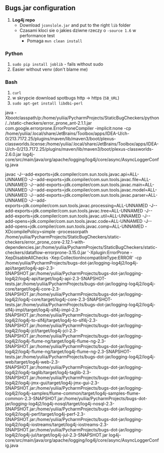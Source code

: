 ## Bugs.jar configuration

1. **Log4j repo**    
   - Download `jconslole.jar` and put to the right `lib` folder
   - Czasami kloci sie o jakies dziwne rzeczy o `-source 1.6` w performance test
     - Pomaga `mvn clean install`





### Python
1. `sudo pip install joblib` - fails without sudo
2. Easier without venv (don't blame me)


### Bash
1. `curl`
2. w skrypcie download spotbugs http -> https (`SB_URL`)
3. `sudo apt-get install libdbi-perl`




java -Xbootclasspath/p:/home/yuliia/PycharmProjects/StaticBugCheckers/python/../static-checkers/error_prone_ant-2.1.1.jar com.google.errorprone.ErrorProneCompiler -implicit:none -cp /home/yuliia/.local/share/JetBrains/Toolbox/apps/IDEA-U/ch-0/213.7172.25/plugins/maven/lib/maven3/boot/plexus-classworlds.license:/home/yuliia/.local/share/JetBrains/Toolbox/apps/IDEA-U/ch-0/213.7172.25/plugins/maven/lib/maven3/boot/plexus-classworlds-2.6.0.jar log4j-core/src/main/java/org/apache/logging/log4j/core/async/AsyncLoggerConfig.java




javac   -J--add-exports=jdk.compiler/com.sun.tools.javac.api=ALL-UNNAMED   -J--add-exports=jdk.compiler/com.sun.tools.javac.file=ALL-UNNAMED   -J--add-exports=jdk.compiler/com.sun.tools.javac.main=ALL-UNNAMED   -J--add-exports=jdk.compiler/com.sun.tools.javac.model=ALL-UNNAMED   -J--add-exports=jdk.compiler/com.sun.tools.javac.parser=ALL-UNNAMED   -J--add-exports=jdk.compiler/com.sun.tools.javac.processing=ALL-UNNAMED   -J--add-exports=jdk.compiler/com.sun.tools.javac.tree=ALL-UNNAMED   -J--add-exports=jdk.compiler/com.sun.tools.javac.util=ALL-UNNAMED   -J--add-opens=jdk.compiler/com.sun.tools.javac.code=ALL-UNNAMED   -J--add-opens=jdk.compiler/com.sun.tools.javac.comp=ALL-UNNAMED   -XDcompilePolicy=simple -processorpath /home/yuliia/PycharmProjects/StaticBugCheckers/static-checkers/error_prone_core-2.12.1-with-dependencies.jar:/home/yuliia/PycharmProjects/StaticBugCheckers/static-checkers/dataflow-errorprone-3.15.0.jar   '-Xplugin:ErrorProne -XepDisableAllChecks -Xep:CollectionIncompatibleType:ERROR' -cp /home/yuliia/PycharmProjects/bugs-dot-jar/logging-log4j2/log4j-api/target/log4j-api-2.3-SNAPSHOT.jar:/home/yuliia/PycharmProjects/bugs-dot-jar/logging-log4j2/log4j-api/target/log4j-api-2.3-SNAPSHOT-tests.jar:/home/yuliia/PycharmProjects/bugs-dot-jar/logging-log4j2/log4j-core/target/log4j-core-2.3-SNAPSHOT.jar:/home/yuliia/PycharmProjects/bugs-dot-jar/logging-log4j2/log4j-core/target/log4j-core-2.3-SNAPSHOT-tests.jar:/home/yuliia/PycharmProjects/bugs-dot-jar/logging-log4j2/log4j-slf4j-impl/target/log4j-slf4j-impl-2.3-SNAPSHOT.jar:/home/yuliia/PycharmProjects/bugs-dot-jar/logging-log4j2/log4j-to-slf4j/target/log4j-to-slf4j-2.3-SNAPSHOT.jar:/home/yuliia/PycharmProjects/bugs-dot-jar/logging-log4j2/log4j-jcl/target/log4j-jcl-2.3-SNAPSHOT.jar:/home/yuliia/PycharmProjects/bugs-dot-jar/logging-log4j2/log4j-flume-ng/target/log4j-flume-ng-2.3-SNAPSHOT.jar:/home/yuliia/PycharmProjects/bugs-dot-jar/logging-log4j2/log4j-flume-ng/target/log4j-flume-ng-2.3-SNAPSHOT-tests.jar:/home/yuliia/PycharmProjects/bugs-dot-jar/logging-log4j2/log4j-web/target/log4j-web-2.3-SNAPSHOT.jar:/home/yuliia/PycharmProjects/bugs-dot-jar/logging-log4j2/log4j-taglib/target/log4j-taglib-2.3-SNAPSHOT.jar:/home/yuliia/PycharmProjects/bugs-dot-jar/logging-log4j2/log4j-jmx-gui/target/log4j-jmx-gui-2.3-SNAPSHOT.jar:/home/yuliia/PycharmProjects/bugs-dot-jar/logging-log4j2/log4j-samples/flume-common/target/log4j-samples-flume-common-2.3-SNAPSHOT.jar:/home/yuliia/PycharmProjects/bugs-dot-jar/logging-log4j2/log4j-nosql/target/log4j-nosql-2.3-SNAPSHOT.jar:/home/yuliia/PycharmProjects/bugs-dot-jar/logging-log4j2/log4j-perf/target/log4j-perf-2.3-SNAPSHOT.jar:/home/yuliia/PycharmProjects/bugs-dot-jar/logging-log4j2/log4j-iostreams/target/log4j-iostreams-2.3-SNAPSHOT.jar:/home/yuliia/PycharmProjects/bugs-dot-jar/logging-log4j2/log4j-jul/target/log4j-jul-2.3-SNAPSHOT.jar log4j-core/src/main/java/org/apache/logging/log4j/core/async/AsyncLoggerConfig.java



